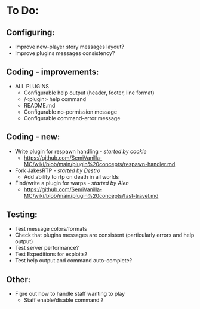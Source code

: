 # To Do:

## Configuring:

- Improve new-player story messages layout?
- Improve plugins messages consistency?

## Coding - improvements:

- ALL PLUGINS
    - Configurable help output (header, footer, line format)
    - /\<plugin\> help command
    - README.md
    - Configurable no-permission message
    - Configurable command-error message

## Coding - new:

- Write plugin for respawn handling _- started by cookie_
    - https://github.com/SemiVanilla-MC/wiki/blob/main/plugin%20concepts/respawn-handler.md
- Fork JakesRTP _- started by Destro_
    - Add ability to rtp on death in all worlds
- Find/write a plugin for warps _- started by Alen_
    - https://github.com/SemiVanilla-MC/wiki/blob/main/plugin%20concepts/fast-travel.md

## Testing:

- Test message colors/formats
- Check that plugins messages are consistent (particularly errors and help output)
- Test server performance?
- Test Expeditions for exploits?
- Test help output and command auto-complete?

## Other:

- Figre out how to handle staff wanting to play
    - Staff enable/disable command ?
